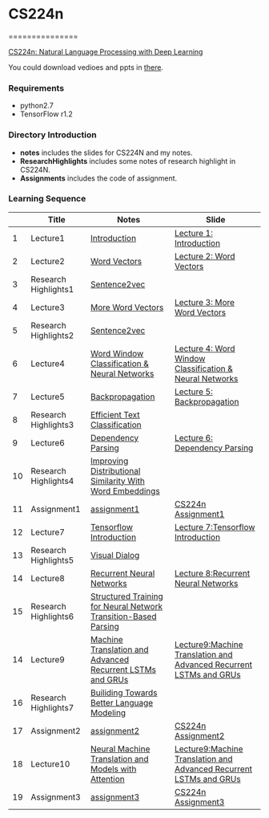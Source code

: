 # CS224n
===============


[CS224n: Natural Language Processing with Deep Learning](http://web.stanford.edu/class/cs224n/index.html)

You could download vedioes and ppts in [there](https://pan.baidu.com/s/1i5BYo53).

### Requirements

- python2.7
- TensorFlow r1.2

### Directory Introduction

- **notes** includes the slides for CS224N and my notes.
- **ResearchHighlights** includes some notes of research highlight in CS224N.
- **Assignments** includes the code of assignment.

### Learning Sequence

|   | Title | Notes | Slide |
|---| ----- | -------- | ----- |
| 1 | Lecture1 | [Introduction](./notes/Lecture1_Introduction/Lecture1.ipynb)| [Lecture 1: Introduction](./notes/Lecture1_Introduction/lecture1.pdf) |
| 2 | Lecture2 | [Word Vectors](./notes/Lecture2_WordVectors/Lecture2.ipynb)| [Lecture 2: Word Vectors](./notes/Lecture2_WordVectors/lecture2.pdf) |
| 3 | Research Highlights1 | [Sentence2vec](./ResearchHighlights/Lecture1_Sentence2vec/Sentence2vec.ipynb)| |
| 4 | Lecture3 | [More Word Vectors](./notes/Lecture3_MoreWordVectors/Lecture3.ipynb)| [Lecture 3: More Word Vectors](./notes/Lecture3_MoreWordVectors/lecture3.pdf) |
| 5 | Research Highlights2 | [Sentence2vec](./ResearchHighlights/Lecture2_Polysemy/Polysemy.ipynb)| |
| 6 | Lecture4 | [Word Window Classification & Neural Networks](./notes/Lecture4_WordWindowClassification&NeuralNetworks/Lecture4.ipynb)| [Lecture 4: Word Window Classification & Neural Networks](./notes/Lecture4_WordWindowClassification&NeuralNetworks/lecture4.pdf) |
| 7 | Lecture5 | [Backpropagation](./notes/Lecture5_Backpropagation/Lecture5.ipynb)| [Lecture 5: Backpropagation](./notes/Lecture5_Backpropagation/lecture5.pdf) |
| 8 | Research Highlights3 | [Efficient Text Classification](./ResearchHighlights/Lecture3_EfficientTextClassification/EfficientTextClassification.ipynb)| |
| 9 | Lecture6 | [Dependency Parsing](./notes/Lecture6_DependencyParsing/Lecture6.ipynb)| [Lecture 6: Dependency Parsing](./notes/Lecture6_DependencyParsing/lecture6.pdf) |
| 10 | Research Highlights4 | [Improving Distributional Similarity With Word Embeddings](./ResearchHighlights/Lecture4_ImprovingDistributionalSimilarityWithWordEmbeddings/ImprovingDistributionalSimilarityWithWordEmbeddings.ipynb)| |
| 11 | Assignment1 | [assignment1](./Assignments/assignment1)| [CS224n Assignment1](http://web.stanford.edu/class/cs224n/assignment1/index.html) |
| 12 | Lecture7 | [Tensorflow Introduction](./notes/Lecture7_TensorflowIntroduction/Lecture7.ipynb)| [Lecture 7:Tensorflow Introduction](./notes/Lecture7_TensorflowIntroduction/lecture7.pdf) |
| 13 | Research Highlights5 | [Visual Dialog](./ResearchHighlights/Lecture5_VisualDialog/VisualDialog.ipynb)| |
| 14 | Lecture8 | [Recurrent Neural Networks](./notes/Lecture8_RecurrentNeuralNetworks/Lecture8.ipynb)| [Lecture 8:Recurrent Neural Networks](./notes/Lecture8_RecurrentNeuralNetworks/lecture8.pdf) |
| 15 | Research Highlights6 | [Structured Training for Neural Network Transition-Based Parsing](./ResearchHighlights/Lecture6_StructuredTrainingForNeuralNetworkTransition-BasedParsing/StructuredTrainingForNeuralNetworkTransition-BasedParsing.ipynb)| |
| 14 | Lecture9 | [Machine Translation and Advanced Recurrent LSTMs and GRUs](./notes/Lecture9_MachineTranslation&AdvancedRecurrentLSTMs&GRUs/Lecture9.ipynb)| [Lecture9:Machine Translation and Advanced Recurrent LSTMs and GRUs](./notes/Lecture9_MachineTranslation&AdvancedRecurrentLSTMs&GRUs/lecture9.pdf) |
| 16 | Research Highlights7 | [Builiding Towards Better Language Modeling](./ResearchHighlights/Lecture7_BuilidingTowardsBetterLanguageModeling/BuilidingTowardsBetterLanguageModeling.ipynb)| |
| 17 | Assignment2 | [assignment2](./Assignments/assignment2)| [CS224n Assignment2](http://web.stanford.edu/class/cs224n/assignment2/index.html) |
| 18 | Lecture10 | [Neural Machine Translation and Models with Attention](./notes/Lecture10_NeuralMachineTranslation&ModelsWithAttention/Lecture10.ipynb)| [Lecture9:Machine Translation and Advanced Recurrent LSTMs and GRUs](./notes/Lecture10_NeuralMachineTranslation&ModelsWithAttention/lecture10.pdf) |
| 19 | Assignment3 | [assignment3](./Assignments/assignment3)| [CS224n Assignment3](http://web.stanford.edu/class/cs224n/assignment3/index.html) |